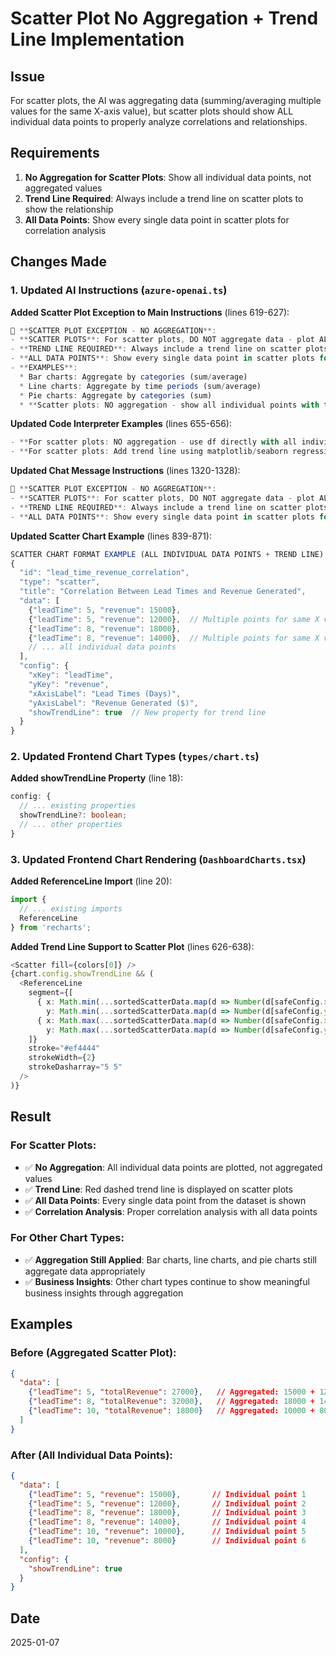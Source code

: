 # Scatter Plot No Aggregation + Trend Line Implementation

## Issue
For scatter plots, the AI was aggregating data (summing/averaging multiple values for the same X-axis value), but scatter plots should show ALL individual data points to properly analyze correlations and relationships.

## Requirements
1. **No Aggregation for Scatter Plots**: Show all individual data points, not aggregated values
2. **Trend Line Required**: Always include a trend line on scatter plots to show the relationship
3. **All Data Points**: Show every single data point in scatter plots for correlation analysis

## Changes Made

### 1. Updated AI Instructions (`azure-openai.ts`)

**Added Scatter Plot Exception to Main Instructions** (lines 619-627):
```typescript
🚨 **SCATTER PLOT EXCEPTION - NO AGGREGATION**:
- **SCATTER PLOTS**: For scatter plots, DO NOT aggregate data - plot ALL individual data points
- **TREND LINE REQUIRED**: Always include a trend line on scatter plots to show the relationship
- **ALL DATA POINTS**: Show every single data point in scatter plots for correlation analysis
- **EXAMPLES**:
  * Bar charts: Aggregate by categories (sum/average)
  * Line charts: Aggregate by time periods (sum/average)
  * Pie charts: Aggregate by categories (sum)
  * **Scatter plots: NO aggregation - show all individual points with trend line**
```

**Updated Code Interpreter Examples** (lines 655-656):
```typescript
- **For scatter plots: NO aggregation - use df directly with all individual data points**
- **For scatter plots: Add trend line using matplotlib/seaborn regression line**
```

**Updated Chat Message Instructions** (lines 1320-1328):
```typescript
🚨 **SCATTER PLOT EXCEPTION - NO AGGREGATION**:
- **SCATTER PLOTS**: For scatter plots, DO NOT aggregate data - plot ALL individual data points
- **TREND LINE REQUIRED**: Always include a trend line on scatter plots to show the relationship
- **ALL DATA POINTS**: Show every single data point in scatter plots for correlation analysis
```

**Updated Scatter Chart Example** (lines 839-871):
```typescript
SCATTER CHART FORMAT EXAMPLE (ALL INDIVIDUAL DATA POINTS + TREND LINE):
{
  "id": "lead_time_revenue_correlation",
  "type": "scatter",
  "title": "Correlation Between Lead Times and Revenue Generated",
  "data": [
    {"leadTime": 5, "revenue": 15000},
    {"leadTime": 5, "revenue": 12000},  // Multiple points for same X value
    {"leadTime": 8, "revenue": 18000},
    {"leadTime": 8, "revenue": 14000},  // Multiple points for same X value
    // ... all individual data points
  ],
  "config": {
    "xKey": "leadTime",
    "yKey": "revenue",
    "xAxisLabel": "Lead Times (Days)",
    "yAxisLabel": "Revenue Generated ($)",
    "showTrendLine": true  // New property for trend line
  }
}
```

### 2. Updated Frontend Chart Types (`types/chart.ts`)

**Added showTrendLine Property** (line 18):
```typescript
config: {
  // ... existing properties
  showTrendLine?: boolean;
  // ... other properties
}
```

### 3. Updated Frontend Chart Rendering (`DashboardCharts.tsx`)

**Added ReferenceLine Import** (line 20):
```typescript
import {
  // ... existing imports
  ReferenceLine
} from 'recharts';
```

**Added Trend Line Support to Scatter Plot** (lines 626-638):
```typescript
<Scatter fill={colors[0]} />
{chart.config.showTrendLine && (
  <ReferenceLine 
    segment={[
      { x: Math.min(...sortedScatterData.map(d => Number(d[safeConfig.xKey || 'x']))), 
        y: Math.min(...sortedScatterData.map(d => Number(d[safeConfig.yKey as string]))) },
      { x: Math.max(...sortedScatterData.map(d => Number(d[safeConfig.xKey || 'x']))), 
        y: Math.max(...sortedScatterData.map(d => Number(d[safeConfig.yKey as string]))) }
    ]}
    stroke="#ef4444"
    strokeWidth={2}
    strokeDasharray="5 5"
  />
)}
```

## Result

### For Scatter Plots:
- ✅ **No Aggregation**: All individual data points are plotted, not aggregated values
- ✅ **Trend Line**: Red dashed trend line is displayed on scatter plots
- ✅ **All Data Points**: Every single data point from the dataset is shown
- ✅ **Correlation Analysis**: Proper correlation analysis with all data points

### For Other Chart Types:
- ✅ **Aggregation Still Applied**: Bar charts, line charts, and pie charts still aggregate data appropriately
- ✅ **Business Insights**: Other chart types continue to show meaningful business insights through aggregation

## Examples

### Before (Aggregated Scatter Plot):
```json
{
  "data": [
    {"leadTime": 5, "totalRevenue": 27000},   // Aggregated: 15000 + 12000
    {"leadTime": 8, "totalRevenue": 32000},   // Aggregated: 18000 + 14000
    {"leadTime": 10, "totalRevenue": 18000}   // Aggregated: 10000 + 8000
  ]
}
```

### After (All Individual Data Points):
```json
{
  "data": [
    {"leadTime": 5, "revenue": 15000},       // Individual point 1
    {"leadTime": 5, "revenue": 12000},       // Individual point 2
    {"leadTime": 8, "revenue": 18000},       // Individual point 3
    {"leadTime": 8, "revenue": 14000},       // Individual point 4
    {"leadTime": 10, "revenue": 10000},      // Individual point 5
    {"leadTime": 10, "revenue": 8000}        // Individual point 6
  ],
  "config": {
    "showTrendLine": true
  }
}
```

## Date
2025-01-07
